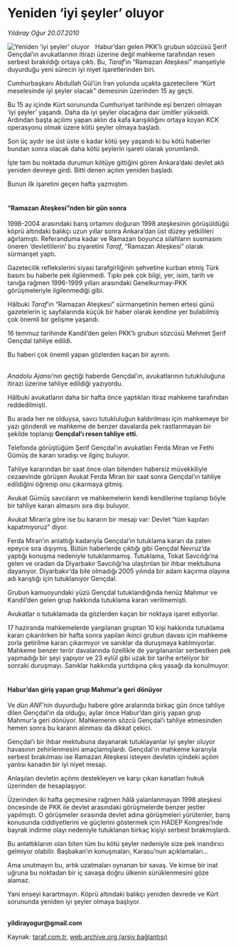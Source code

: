 # Yeniden ‘iyi şeyler’ oluyor

*Yıldıray Oğur 20.07.2010*

<div class="yazi"><img align="left" alt="Yeniden ‘iyi şeyler’ oluyor" border="0" src="http://www.taraf.com.tr/fotoraflar/makaleler/yeniden-iyi-seyler-oluyor_8316_orijinal.jpg" style="border-right-width:10px; border-color:#FFFFFF"/><p>Habur’dan gelen PKK’lı grubun sözcüsü Şerif Gençdal’ın avukatlarının itirazı üzerine değil mahkeme tarafından resen serbest bırakıldığı ortaya çıktı. Bu, <i>Taraf</i>’ın “Ramazan Ateşkesi” manşetiyle duyurduğu yeni sürecin iyi niyet işaretlerinden biri.</p>
<p>Cumhurbaşkanı Abdullah Gül’ün İran yolunda uçakta gazetecilere “Kürt meselesinde iyi şeyler olacak” demesinin üzerinden 15 ay geçti.</p>
<p>Bu 15 ay içinde Kürt sorununda Cumhuriyet tarihinde eşi benzeri olmayan ‘iyi şeyler’ yaşandı. Daha da iyi şeyler olacağına dair ümitler yükseldi. Ardından başta açılımı yapan aklın da kafa karışıklığını ortaya koyan KCK operasyonu olmak üzere kötü şeyler olmaya başladı.</p>
<p>Son üç aydır ise üst üste o kadar kötü şey yaşandı ki bu kötü haberler bundan sonra olacak daha kötü şeylerin işareti olarak yorumlandı.</p>
<p>İşte tam bu noktada durumun kötüye gittiğini gören Ankara’daki devlet aklı yeniden devreye girdi. Bitti denen açılım yeniden başladı.</p>
<p>Bunun ilk işaretini geçen hafta yazmıştım. </p>
<h4><br/>“Ramazan Ateşkesi”nden bir gün sonra</h4>
<p>1998-2004 arasındaki barış ortamını doğuran 1998 ateşkesinin görüşüldüğü köprü altındaki balıkçı uzun yıllar sonra Ankara’dan üst düzey yetkilileri ağırlamıştı. Referanduma kadar ve Ramazan boyunca silahların susmasını öneren ‘devletlilerin’ bu ziyaretini <i>Taraf</i>, “Ramazan Ateşkesi” olarak sürmanşet yaptı.</p>
<p>Gazetecilik reflekslerini siyasi tarafgirliğinin şehvetine kurban etmiş Türk basını bu haberle pek ilgilenmedi. Tıpkı pek çok bilgi, yer, isim, tarih ve tanığa rağmen 1996-1999 yılları arasındaki Genelkurmay-PKK görüşmeleriyle ilgilenmediği gibi.</p>
<p>Hâlbuki <i>Taraf</i>’ın “Ramazan Ateşkesi” sürmanşetinin hemen ertesi günü gazetelerin iç sayfalarında küçük bir haber olarak kendine yer bulabilmiş çok önemli bir gelişme yaşandı.</p>
<p>16 temmuz tarihinde Kandil’den gelen PKK’lı grubun sözcüsü Mehmet Şerif Gençdal tahliye edildi.</p>
<p>Bu haberi çok önemli yapan gözlerden kaçan bir ayrıntı.</p>
<p><i><br/>Anadolu Ajansı</i>’nın geçtiği haberde Gençdal’ın, avukatlarının tutukluluğuna itirazı üzerine tahliye edildiği yazıyordu.</p>
<p>Hâlbuki avukatların daha bir hafta önce yaptıkları itiraz mahkeme tarafından reddedilmişti.</p>
<p>Bu arada her ne olduysa, savcı tutukluluğun kaldırılması için mahkemeye bir yazı gönderdi ve mahkeme de benzer davalarda pek rastlanmayan bir şekilde toplanıp <b>Gençdal’ı resen tahliye etti.</b></p>
<p>Telefonda görüştüğüm Şerif Gençdal’ın avukatları Ferda Miran ve Fethi Gümüş de kararı sıradışı ve ilginç buluyor.</p>
<p>Tahliye kararından bir saat önce olan bitenden habersiz müvekkiliyle cezaevinde görüşen Avukat Ferda Miran bir saat sonra Gençdal’ın tahliye edildiğini öğrenip onu çıkarmaya gitmiş.</p>
<p>Avukat Gümüş savcıların ve mahkemelerin kendi kendilerine toplanıp böyle bir tahliye kararı almasını sıra dışı buluyor.</p>
<p>Avukat Miran’a göre ise bu kararın bir mesajı var: Devlet “tüm kapıları kapatmıyoruz” diyor.</p>
<p>Ferda Miran’ın anlattığı kadarıyla Gençdal’ın tutuklama kararı da zaten epeyce sıra dışıymış. Bütün haberlerde çıktığı gibi Gençdal Nevruz’da yaptığı konuşma nedeniyle tutuklanmamış. Tutuklama, Tokat Savcılığı’na gelen ve oradan da Diyarbakır Savcılığı’na ulaştırılan bir ihbar mektubuna dayanıyor. Diyarbakır’da bile olmadığı 2005 yılında bir adam kaçırma olayına adı karıştığı için tutuklanıyor Gençdal.</p>
<p>Grubun kamuoyundaki yüzü Gençdal tutuklandığında henüz Mahmur ve Kandil’den gelen grup hakkında tutuklama kararı verilmemişti. </p>
<p>Avukatlar o tutuklamada da gözlerden kaçan bir noktaya işaret ediyorlar. </p>
<p>17 haziranda mahkemelerde yargılanan gruptan 10 kişi hakkında tutuklama kararı çıkarılırken bir hafta sonra yapılan ikinci grubun davası için mahkeme zorla getirilme kararı çıkarmıyor ve sanıklar da duruşmaya katılmıyorlar. Mahkeme benzer terör davalarında özellikle de yargılananlar serbestken pek yapmadığı bir şeyi yapıyor ve 23 eylül gibi uzak bir tarihe erteliyor bir sonraki duruşmayı. Sanıklar hakkında yurtdışına çıkış yasağı da konulmuyor.</p>
<h4><br/>Habur’dan giriş yapan grup Mahmur’a geri dönüyor</h4>
<p>Ve dün <i>ANF</i>’nin duyurduğu habere göre aralarında birkaç gün önce tahliye dilen Gençdal’ın da olduğu, aylar önce Habur’dan giriş yapan grup Mahmur’a geri dönüyor. Mahkemenin sözcü Gençdal’ı tahliye etmesinden hemen sonra bu kararın alınması da dikkat çekici.</p>
<p>Gençdal’ı bir ihbar mektubuna dayanarak tutuklayanlar iyi şeyler oluyor havasının zehirlenmesini amaçlamışlardı. Gençdal’ın mahkeme kararıyla serbest bırakılması ise Ramazan Ateşkesi isteyen devletin içindeki açılım yanlısı kanadın bir iyi niyet mesajı.</p>
<p>Anlaşılan devletin açılımı destekleyen ve karşı çıkan kanatları hukuk üzerinden de hesaplaşıyor.</p>
<p>Üzerinden iki hafta geçmesine rağmen hâlâ yalanlanmayan 1998 ateşkesi öncesinde de PKK ile devlet arasındaki görüşmelerde benzer jestler yapılmıştı. O görüşmeler sırasında devlet adına görüşmeleri yürütenler, barış konusunda ciddiyetlerini ve güçlerini göstermek için HADEP Kongresi’nde bayrak indirme olayı nedeniyle tutuklanan birkaç kişiyi serbest bırakmışlardı.</p>
<p>Bu anlattıklarım olan biten tüm bu kötü şeyler nedeniyle size pek inandırıcı gelmiyor olabilir. Başbakan’ın konuşmaları, Karasu’nun açıklamaları... </p>
<p>Ama unutmayın bu, artık uzatmaları oynanan bir savaş. Ve kimse bir inat uğruna bu noktadan bir iç savaşa doğru ülkenin sürüklenmesini göze alamaz. </p>
<p>Yani enseyi karartmayın. Köprü altındaki balıkçı yeniden devrede ve Kürt sorununda yeniden iyi şeyler olmaya başlıyor. </p>
<p><b><br/>yildirayogur@gmail.com</b></p></div>

Kaynak: [taraf.com.tr](http://www.taraf.com.tr:80/yildiray-ogur/makale-yeniden-iyi-seyler-oluyor.htm), [web.archive.org (arşiv bağlantısı)](http://web.archive.org/web/20100723014044/http://www.taraf.com.tr:80/yildiray-ogur/makale-yeniden-iyi-seyler-oluyor.htm)
